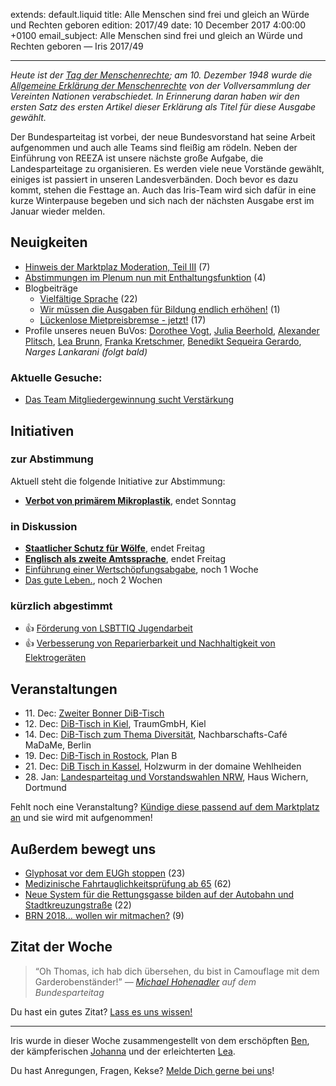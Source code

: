 
extends: default.liquid
title: Alle Menschen sind frei und gleich an Würde und Rechten geboren
edition: 2017/49
date: 10 December 2017 4:00:00 +0100
email_subject: Alle Menschen sind frei und gleich an Würde und Rechten geboren — Iris 2017/49

---

_Heute ist der [Tag der Menschenrechte](https://de.wikipedia.org/wiki/Tag_der_Menschenrechte); am 10. Dezember 1948 wurde die [Allgemeine Erklärung der Menschenrechte](https://de.wikipedia.org/wiki/Allgemeine_Erkl%C3%A4rung_der_Menschenrechte) von der Vollversammlung der Vereinten Nationen verabschiedet. In Erinnerung daran haben wir den ersten Satz des ersten Artikel dieser Erklärung als Titel für diese Ausgabe gewählt._

Der Bundesparteitag ist vorbei, der neue Bundesvorstand hat seine Arbeit aufgenommen und auch alle Teams sind fleißig am rödeln. Neben der Einführung von REEZA ist unsere nächste große Aufgabe, die Landesparteitage zu organisieren. Es werden viele neue Vorstände gewählt, einiges ist passiert in unseren Landesverbänden. Doch bevor es dazu kommt, stehen die Festtage an. Auch das Iris-Team wird sich dafür in eine kurze Winterpause begeben und sich nach der nächsten Ausgabe erst im Januar wieder melden.


## Neuigkeiten

 - [Hinweis der Marktplaz Moderation, Teil III](https://marktplatz.bewegung.jetzt/t/hinweis-der-moderation-teil-iii/12980) (7)
 - [Abstimmungen im Plenum nun mit Enthaltungsfunktion](https://marktplatz.bewegung.jetzt/t/abstimmung-im-plenum-nun-mit-enthaltungsfunktion/12759) (4)
 - Blogbeiträge
    - [Vielfältige Sprache](https://marktplatz.bewegung.jetzt/t/vielfaeltige-sprache/12706) (22)
    - [Wir müssen die Ausgaben für Bildung endlich erhöhen!](https://marktplatz.bewegung.jetzt/t/wir-muessen-die-ausgaben-fuer-bildung-endlich-erhoehen/13071) (1)
     - [Lückenlose Mietpreisbremse - jetzt!](https://marktplatz.bewegung.jetzt/t/lueckenlose-mietpreisbremse-jetzt/12848) (17)
 - Profile unseres neuen BuVos: [Dorothee Vogt](https://marktplatz.bewegung.jetzt/t/unser-neuer-buvo-dorothee-vogt/12813), [Julia Beerhold](https://marktplatz.bewegung.jetzt/t/unser-neuer-buvo-julia-beerhold/13066), [Alexander Plitsch](https://marktplatz.bewegung.jetzt/t/unser-neuer-buvo-alexander-plitsch/12934), [Lea Brunn](https://marktplatz.bewegung.jetzt/t/unser-neuer-buvo-lea-brunn/12315), [Franka Kretschmer](https://marktplatz.bewegung.jetzt/t/unser-neuer-buvo-franka-kretschmer/12504), [Benedikt Sequeira Gerardo](https://marktplatz.bewegung.jetzt/t/unser-neuer-buvo-benedikt-sequeira-gerardo/12631), _Narges Lankarani (folgt bald)_

### Aktuelle Gesuche:

 - [Das Team Mitgliedergewinnung sucht Verstärkung](https://marktplatz.bewegung.jetzt/t/das-team-mitgliedergewinnung-sucht-verstaerkung/12937)

## Initiativen

### zur Abstimmung
Aktuell steht die folgende Initiative zur Abstimmung:

 - **[Verbot von primärem Mikroplastik](https://abstimmen.bewegung.jetzt/initiative/165-verbot-von-primaren-mikroplastik)**, endet Sonntag

### in Diskussion
 - **[Staatlicher Schutz für Wölfe](https://abstimmen.bewegung.jetzt/initiative/168-staatlicher-schutz-fur-wolfe)**, endet Freitag
 - **[Englisch als zweite Amtssprache](https://abstimmen.bewegung.jetzt/initiative/170-englisch-als-zweite-amtssprache)**, endet Freitag
 - [Einführung einer Wertschöpfungsabgabe](https://abstimmen.bewegung.jetzt/initiative/173-einfuhrung-einer-wertschopfungsabgabe), noch 1 Woche 
 - [Das gute Leben.](https://abstimmen.bewegung.jetzt/initiative/175-das-gute-leben), noch 2 Wochen

### kürzlich abgestimmt

 - 👍 [Förderung von LSBTTIQ Jugendarbeit](https://abstimmen.bewegung.jetzt/initiative/155-forderung-von-lsbttiq-jugendarbeit)
 - 👍 [Verbesserung von Reparierbarkeit und Nachhaltigkeit von Elektrogeräten](https://abstimmen.bewegung.jetzt/initiative/163-verbesserung-von-reparierbarkeit-und-nachhaltigkeit-von-elektrogeraten)


## Veranstaltungen

 - 11.&nbsp;Dec: [Zweiter Bonner DiB-Tisch](https://marktplatz.bewegung.jetzt/t/zweiter-bonner-dib-tisch-am-mo-11-12/12282)
 - 12.&nbsp;Dec: [DiB-Tisch in Kiel](https://marktplatz.bewegung.jetzt/t/dib-tisch-in-kiel/12527), TraumGmbH, Kiel
 - 14.&nbsp;Dec: [DiB-Tisch zum Thema Diversität](https://marktplatz.bewegung.jetzt/t/dib-tisch-zum-thema-diversitaet/12828), Nachbarschafts-Café MaDaMe, Berlin
 - 19.&nbsp;Dec: [DiB-Tisch in Rostock](https://marktplatz.bewegung.jetzt/t/dib-tisch-in-rostock/12844), Plan B 
 - 21.&nbsp;Dec: [DiB Tisch in Kassel](https://marktplatz.bewegung.jetzt/t/he-21-12-2017-dib-tisch-in-kassel/12517), Holzwurm in der domaine Wehlheiden
 - 28.&nbsp;Jan: [Landesparteitag und Vorstandswahlen NRW](https://marktplatz.bewegung.jetzt/t/landesparteitag-und-vorstandswahlen-nrw-dib-spirit/9965), Haus Wichern, Dortmund


Fehlt noch eine Veranstaltung? [Kündige diese passend auf dem Marktplatz an](https://marktplatz.bewegung.jetzt/t/veranstaltungen-fuer-iris-ankuendigen/11128?source_topic_id=2720) und sie wird mit aufgenommen!

## Außerdem bewegt uns

 - [Glyphosat vor dem EUGh stoppen](https://marktplatz.bewegung.jetzt/t/glyphosat-vor-dem-eugh-stoppen/12640) (23)
 - [Medizinische Fahrtauglichkeitsprüfung ab 65](https://marktplatz.bewegung.jetzt/t/medizinische-fahrtauglichkeitspruefung-ab-65/12498) (62)
 - [Neue System für die Rettungsgasse bilden auf der Autobahn und Stadtkreuzungstraße](https://marktplatz.bewegung.jetzt/t/neue-system-fuer-die-rettungsgasse-bilden-auf-der-autobahn-und-stadtkreuzungstrasse/12629) (22)
 - [BRN 2018&hellip; wollen wir mitmachen?](https://marktplatz.bewegung.jetzt/t/brn-2018-wollen-wir-mitmachen/12573) (9)

## Zitat der Woche
> “Oh Thomas, ich hab dich übersehen, du bist in Camouflage mit dem Garderobenständer!” <cite> — [Michael Hohenadler](https://marktplatz.bewegung.jetzt/u/MichaelHohenadler/) auf dem Bundesparteitag</cite>

Du hast ein gutes Zitat? [Lass es uns wissen!](https://marktplatz.bewegung.jetzt/t/lustige-dib-zitate/10175)


---

Iris wurde in dieser Woche zusammengestellt von dem erschöpften [Ben](https://marktplatz.bewegung.jetzt/u/Ben/), der kämpferischen [Johanna](https://marktplatz.bewegung.jetzt/u/Johanna/) und der erleichterten [Lea](https://marktplatz.bewegung.jetzt/u/Leia/).

Du hast Anregungen, Fragen, Kekse? [Melde Dich gerne bei uns](https://marktplatz.bewegung.jetzt/t/neu-iris-die-woechtliche-zusammenfasssung-zum-sonntagsbrunch/10990)!